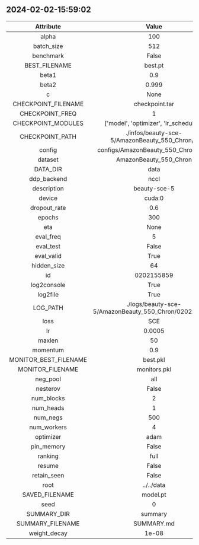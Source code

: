 
## 2024-02-02-15:59:02 


|  Attribute   |   Value   |
| :-------------: | :-----------: |
|  alpha  |   100    |
|  batch_size  |   512    |
|  benchmark  |   False    |
|  BEST_FILENAME  |   best.pt    |
|  beta1  |   0.9    |
|  beta2  |   0.999    |
|  c  |   None    |
|  CHECKPOINT_FILENAME  |   checkpoint.tar    |
|  CHECKPOINT_FREQ  |   1    |
|  CHECKPOINT_MODULES  |   ['model', 'optimizer', 'lr_scheduler']    |
|  CHECKPOINT_PATH  |   ./infos/beauty-sce-5/AmazonBeauty_550_Chron/0    |
|  config  |   configs/AmazonBeauty_550_Chron.yaml    |
|  dataset  |   AmazonBeauty_550_Chron    |
|  DATA_DIR  |   data    |
|  ddp_backend  |   nccl    |
|  description  |   beauty-sce-5    |
|  device  |   cuda:0    |
|  dropout_rate  |   0.6    |
|  epochs  |   300    |
|  eta  |   None    |
|  eval_freq  |   5    |
|  eval_test  |   False    |
|  eval_valid  |   True    |
|  hidden_size  |   64    |
|  id  |   0202155859    |
|  log2console  |   True    |
|  log2file  |   True    |
|  LOG_PATH  |   ./logs/beauty-sce-5/AmazonBeauty_550_Chron/0202155859    |
|  loss  |   SCE    |
|  lr  |   0.0005    |
|  maxlen  |   50    |
|  momentum  |   0.9    |
|  MONITOR_BEST_FILENAME  |   best.pkl    |
|  MONITOR_FILENAME  |   monitors.pkl    |
|  neg_pool  |   all    |
|  nesterov  |   False    |
|  num_blocks  |   2    |
|  num_heads  |   1    |
|  num_negs  |   500    |
|  num_workers  |   4    |
|  optimizer  |   adam    |
|  pin_memory  |   False    |
|  ranking  |   full    |
|  resume  |   False    |
|  retain_seen  |   False    |
|  root  |   ../../data    |
|  SAVED_FILENAME  |   model.pt    |
|  seed  |   0    |
|  SUMMARY_DIR  |   summary    |
|  SUMMARY_FILENAME  |   SUMMARY.md    |
|  weight_decay  |   1e-08    |
